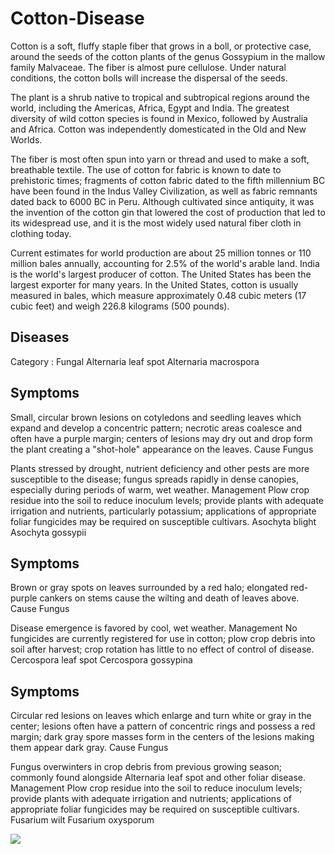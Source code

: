 # Cotton-Disease
Cotton is a soft, fluffy staple fiber that grows in a boll, or protective case, around the seeds of the cotton plants of the genus Gossypium in the mallow family Malvaceae. The fiber is almost pure cellulose. Under natural conditions, the cotton bolls will increase the dispersal of the seeds.

The plant is a shrub native to tropical and subtropical regions around the world, including the Americas, Africa, Egypt and India. The greatest diversity of wild cotton species is found in Mexico, followed by Australia and Africa. Cotton was independently domesticated in the Old and New Worlds.

The fiber is most often spun into yarn or thread and used to make a soft, breathable textile. The use of cotton for fabric is known to date to prehistoric times; fragments of cotton fabric dated to the fifth millennium BC have been found in the Indus Valley Civilization, as well as fabric remnants dated back to 6000 BC in Peru. Although cultivated since antiquity, it was the invention of the cotton gin that lowered the cost of production that led to its widespread use, and it is the most widely used natural fiber cloth in clothing today.

Current estimates for world production are about 25 million tonnes or 110 million bales annually, accounting for 2.5% of the world's arable land. India is the world's largest producer of cotton. The United States has been the largest exporter for many years. In the United States, cotton is usually measured in bales, which measure approximately 0.48 cubic meters (17 cubic feet) and weigh 226.8 kilograms (500 pounds).

## Diseases
Category : Fungal
Alternaria leaf spot Alternaria macrospora
## Symptoms
Small, circular brown lesions on cotyledons and seedling leaves which expand and develop a concentric pattern; necrotic areas coalesce and often have a purple margin; centers of lesions may dry out and drop form the plant creating a "shot-hole" appearance on the leaves.
Cause
Fungus

Plants stressed by drought, nutrient deficiency and other pests are more susceptible to the disease; fungus spreads rapidly in dense canopies, especially during periods of warm, wet weather.
Management
Plow crop residue into the soil to reduce inoculum levels; provide plants with adequate irrigation and nutrients, particularly potassium; applications of appropriate foliar fungicides may be required on susceptible cultivars.
Asochyta blight Asochyta gossypii

## Symptoms
Brown or gray spots on leaves surrounded by a red halo; elongated red-purple cankers on stems cause the wilting and death of leaves above.
Cause
Fungus

Disease emergence is favored by cool, wet weather.
Management
No fungicides are currently registered for use in cotton; plow crop debris into soil after harvest; crop rotation has little to no effect of control of disease.
Cercospora leaf spot Cercospora gossypina

## Symptoms
Circular red lesions on leaves which enlarge and turn white or gray in the center; lesions often have a pattern of concentric rings and possess a red margin; dark gray spore masses form in the centers of the lesions making them appear dark gray.
Cause
Fungus

Fungus overwinters in crop debris from previous growing season; commonly found alongside Alternaria leaf spot and other foliar disease.
Management
Plow crop residue into the soil to reduce inoculum levels; provide plants with adequate irrigation and nutrients; applications of appropriate foliar fungicides may be required on susceptible cultivars.
Fusarium wilt Fusarium oxysporum

![](images/Cotton_leaf.jpg)

